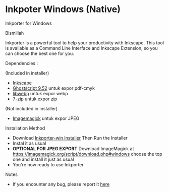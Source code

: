 # Inkpoter Windows (Native) 
Inkporter for Windows

Bismillah

Inkporter is a powerful tool to help your productivity with Inkscape. This tool is available as a Command Line Interface and Inkscape Extension, so you can choose the best one for you.

Dependencies :

(Included in installer)
- [Inkscape](https://inkscape.org/)
- [Ghostscript 9.52](https://github.com/ArtifexSoftware/ghostpdl-downloads/releases/download/gs952/gs952w32.exe) untuk expor pdf-cmyk
- [libwebp](https://developers.google.com/speed/webp/download) untuk expor webp
- [7-zip](https://www.7-zip.org) untuk expor zip


(Not included in installer)
- [Imagemagick](https://imagemagick.org/script/download.php#windows) untuk expor JPEG


Installation Method

* Download [Inkporter-win Installer](https://github.com/raniaamina/inkporter/releases/) Then Run the Installer
* Instal it as usual
* **OPTIONAL FOR JPEG EXPORT** Download ImageMagick at https://imagemagick.org/script/download.php#windows choose the top one and install it just as usual
* You're now ready to use Inkporter

Notes
* If you encounter any bug, please report it [here](https://github.com/raniaamina/inkporter/issues)
